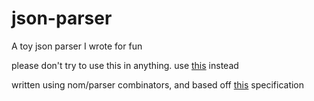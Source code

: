 # json-parser
A toy json parser I wrote for fun

please don't try to use this in anything. use [this](https://crates.io/crates/serde_json) instead

written using nom/parser combinators, and based off [this](https://www.json.org/json-en.html) specification
